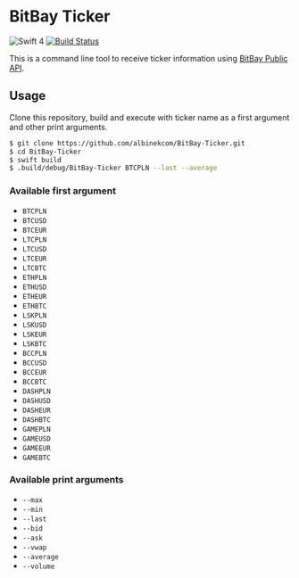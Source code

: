 # BitBay Ticker

![Swift 4](https://img.shields.io/badge/Swift-4-orange.svg)
[![Build Status](https://travis-ci.org/albinekcom/BitBay-Ticker.svg?branch=master)](https://travis-ci.org/albinekcom/BitBay-Ticker)

This is a command line tool to receive ticker information using [BitBay Public API](https://www.bitbay.net/en/api-public).


## Usage

Clone this repository, build and execute with ticker name as a first argument and other print arguments.

```bash
$ git clone https://github.com/albinekcom/BitBay-Ticker.git
$ cd BitBay-Ticker
$ swift build
$ .build/debug/BitBay-Ticker BTCPLN --last --average
```

### Available first argument

- `BTCPLN`
- `BTCUSD`
- `BTCEUR`
- `LTCPLN`
- `LTCUSD`
- `LTCEUR`
- `LTCBTC`
- `ETHPLN`
- `ETHUSD`
- `ETHEUR`
- `ETHBTC`
- `LSKPLN`
- `LSKUSD`
- `LSKEUR`
- `LSKBTC`
- `BCCPLN`
- `BCCUSD`
- `BCCEUR`
- `BCCBTC`
- `DASHPLN`
- `DASHUSD`
- `DASHEUR`
- `DASHBTC`
- `GAMEPLN`
- `GAMEUSD`
- `GAMEEUR`
- `GAMEBTC`

### Available print arguments

- `--max`
- `--min`
- `--last`
- `--bid`
- `--ask`
- `--vwap`
- `--average`
- `--volume`
